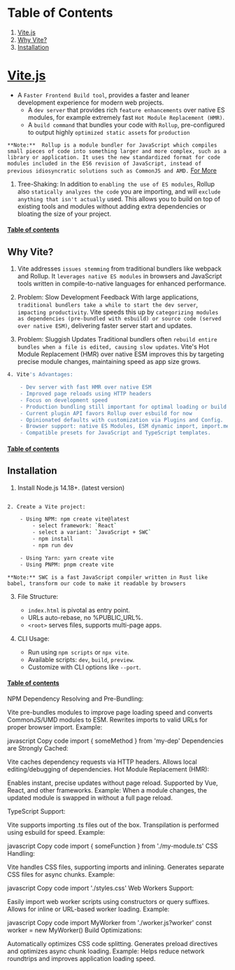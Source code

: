 # Table of Contents
1. [Vite.js](#vitejs)
2. [Why Vite?](#why-vite)
3. [Installation](#installation)

# [Vite.js](https://vitejs.dev/guide/)

- A `Faster Frontend Build tool`, provides a faster and leaner development experience for modern web projects.
    - A `dev server` that provides rich `feature enhancements` over native ES modules, for example extremely fast `Hot Module Replacement (HMR)`.
    - A `build command` that bundles your code with `Rollup`, pre-configured to output highly `optimized static assets` for `production`

`**Note:**  Rollup is a module bundler for JavaScript which compiles small pieces of code into something larger and more complex, such as a library or application. It uses the new standardized format for code modules included in the ES6 revision of JavaScript, instead of previous idiosyncratic solutions such as CommonJS and AMD.` [For More](https://rollupjs.org/introduction/)
 
 1. Tree-Shaking: In addition to `enabling the use of ES modules`, Rollup also `statically analyzes the code` you are importing, and will `exclude anything that isn't actually` used. This allows you to build on top of existing tools and modules without adding extra dependencies or bloating the size of your project.

#### [Table of contents](#table-of-contents)

## Why Vite?


1. Vite addresses `issues stemming` from traditional bundlers like webpack and Rollup. It `leverages native ES modules` in browsers and JavaScript tools written in compile-to-native languages for enhanced performance.

2. Problem: Slow Development Feedback
With large applications, `traditional bundlers take a while to start the dev server`, `impacting productivity`. Vite speeds this up by `categorizing modules as dependencies (pre-bundled with esbuild) or source code (served over native ESM)`, delivering faster server start and updates.

3. Problem: Sluggish Updates
Traditional bundlers often `rebuild entire bundles when a file is edited, causing slow updates`. Vite's Hot Module Replacement (HMR) over native ESM improves this by targeting precise module changes, maintaining speed as app size grows.

```bash
4. Vite's Advantages:

    - Dev server with fast HMR over native ESM
    - Improved page reloads using HTTP headers
    - Focus on development speed
    - Production bundling still important for optimal loading or build command for optimized production assets
    - Current plugin API favors Rollup over esbuild for now
    - Opinionated defaults with customization via Plugins and Config.
    - Browser support: native ES Modules, ESM dynamic import, import.meta.
    - Compatible presets for JavaScript and TypeScript templates.

```
#### [Table of contents](#table-of-contents)

## Installation

1. Install Node.js 14.18+. (latest version)

```bash

2. Create a Vite project:

    - Using NPM: npm create vite@latest
        - select framework: `React`
        - select a variant: `JavaScript + SWC` 
        - npm install
        - npm run dev

    - Using Yarn: yarn create vite
    - Using PNPM: pnpm create vite

```

`**Note:** SWC is a fast JavaScript compiler written in Rust like babel, transform our code to make it readable by browsers`

3. File Structure:

    - `index.html` is pivotal as entry point.
    - URLs auto-rebase, no %PUBLIC_URL%.
    - `<root>` serves files, supports multi-page apps.

4. CLI Usage:

    - Run using `npm scripts` or `npx vite`.
    - Available scripts: `dev`, `build`, `preview`.
    - Customize with CLI options like `--port`.

#### [Table of contents](#table-of-contents)

NPM Dependency Resolving and Pre-Bundling:

Vite pre-bundles modules to improve page loading speed and converts CommonJS/UMD modules to ESM.
Rewrites imports to valid URLs for proper browser import.
Example:

javascript
Copy code
import { someMethod } from 'my-dep'
Dependencies are Strongly Cached:

Vite caches dependency requests via HTTP headers.
Allows local editing/debugging of dependencies.
Hot Module Replacement (HMR):

Enables instant, precise updates without page reload.
Supported by Vue, React, and other frameworks.
Example:
When a module changes, the updated module is swapped in without a full page reload.

TypeScript Support:

Vite supports importing .ts files out of the box.
Transpilation is performed using esbuild for speed.
Example:

javascript
Copy code
import { someFunction } from './my-module.ts'
CSS Handling:

Vite handles CSS files, supporting imports and inlining.
Generates separate CSS files for async chunks.
Example:

javascript
Copy code
import './styles.css'
Web Workers Support:

Easily import web worker scripts using constructors or query suffixes.
Allows for inline or URL-based worker loading.
Example:

javascript
Copy code
import MyWorker from './worker.js?worker'
const worker = new MyWorker()
Build Optimizations:

Automatically optimizes CSS code splitting.
Generates preload directives and optimizes async chunk loading.
Example:
Helps reduce network roundtrips and improves application loading speed.


